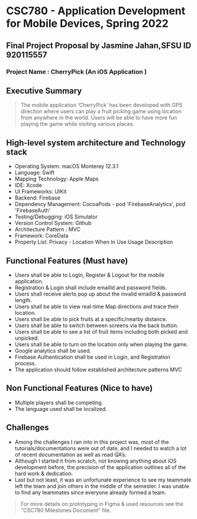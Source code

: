 # CSC780 - Application Development for Mobile Devices, Spring 2022
## Final Project Proposal by Jasmine Jahan,SFSU ID 920115557
### Project Name : CherryPick (An iOS Application )

## Executive Summary 
> The mobile application ‘CherryPick’ has been developed with GPS direction where users can play a fruit picking game using location from anywhere in the world. Users will be able to have more fun playing the game while visiting various places. 

## High-level system architecture and Technology stack
- Operating System: macOS Monterey 12.3.1
- Language: Swift 
- Mapping Technology: Apple Maps
- IDE: Xcode
- UI Frameworks: UIKit
- Backend: Firebase
- Dependency Management: CocoaPods - pod 'FirebaseAnalytics', pod 'FirebaseAuth'
- Testing/Debugging: iOS Simulator
- Version Control System: Github
- Architecture Pattern : MVC
- Framework: CoreData
- Property List: Privacy - Location When In Use Usage Description

## Functional Features (Must have)
- Users shall be able to LogIn, Register & Logout for the mobile application.
- Registration & Login shall include emailId and password fields.
- Users shall receive alerts pop up about the invalid emailId & password length.
- Users shall be able to view real-time Map directions and trace their location.
- Users shall be able to pick fruits at a specific/nearby distance. 
- Users shall be able to switch between screens via the back button. 
- Users shall be able to see a list of fruit items including both picked and unpicked.
- Users shall be able to turn on the location only when playing the game.
- Google analytics shall be used.
- Firebase Authentication shall be used in Login, and Registration process.
- The application should follow established architecture patterns MVC

## Non Functional Features (Nice to have)
- Multiple players shall be competing.
- The language used shall be localized.

## Challenges
- Among the challenges I ran into in this project was, most of the tutorials/documentations were out of date, and I needed to watch a lot of recent documentation as well as read QA’s. 
- Although I started it from scratch, not knowing anything about iOS development before, the precision of the application outlines all of the hard work & dedication.
- Last but not least, it was an unfortunate experience to see my teammate left the team and join others in the middle of the semester. I was unable to find any teammates since everyone already formed a team.  


> For more details on prototyping in Figma & used resources see the "CSC780 Milestones Document" file.








